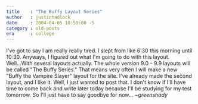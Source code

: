 ```yaml
---
title    : "The Buffy Layout Series"
author   : justintadlock
date     : 2004-04-05 10:59:00 -5
category : old-posts
era      : college
---
```


I've got to say I am really really tired.  I slept from like 6:30 this morning until 10:30.  Anyways, I figured out what I'm going to do with this layout.  Well...With several layouts actually.  The whole version 9.0 - 9.9 layouts will be called "The Buffy Series."  That means very often I will make a new "Buffy the Vampire Slayer" layout for the site.  I've already made the second layout, and I like it.  Well, I just wanted to post that.  I don't know if I'll have time to come back and write later today because I'll be studying for my test tomorrow.  So I'll just have to say goodbye for now...  <em> ~greenshady</em>
